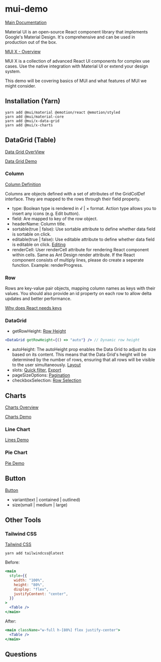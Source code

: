# mui-demo

[Main Documentation](https://mui.com/material-ui/getting-started/)

Material UI is an open-source React component library that implements Google's Material Design. It's comprehensive and can be used in production out of the box.

[MUI X - Overview](https://mui.com/x/introduction/)

MUI X is a collection of advanced React UI components for complex use cases. Use the native integration with Material UI or extend your design system.

This demo will be covering basics of MUI and what features of MUI we might consider.

## Installation (Yarn)

```
yarn add @mui/material @emotion/react @emotion/styled
yarn add @mui/material-core
yarn add @mui/x-data-grid
yarn add @mui/x-charts
```

## DataGrid (Table)

[Data Grid OverView](https://mui.com/x/react-data-grid/)

[Data Grid Demo](https://mui.com/x/react-data-grid/demo/)

### Column

[Column Definition](https://mui.com/x/react-data-grid/column-definition/)

Columns are objects defined with a set of attributes of the GridColDef interface. They are mapped to the rows through their field property.

- type: Boolean type is rendered in √ | × format. Action type allows you to insert any icons (e.g. Edit button).
- field: Are mapped to key of the row object.
- headerName: Column title.
- sortable(true | false): Use sortable attribute to define whether data field is sortable on click.
- editable(true | false): Use editable attribute to define whether data field is editable on click. [Editing](https://mui.com/x/react-data-grid/editing/)
- renderCell: User renderCell attribute for rendering React component within cells. Same as Ant Design render attribute. If the React component consists of multiply lines, please do create a seperate function. Example: renderProgress.

### Row

Rows are key-value pair objects, mapping column names as keys with their values. You should also provide an id property on each row to allow delta updates and better performance.

[Why does React needs keys](https://react.dev/learn/rendering-lists#why-does-react-need-keys)

### DataGrid

- getRowHeight: [Row Height](https://mui.com/x/react-data-grid/row-height/)

```jsx
<DataGrid getRowHeight={() => "auto"} /> // Dynamic row height
```

- autoHeight: The autoHeight prop enables the Data Grid to adjust its size based on its content. This means that the Data Grid's height will be determined by the number of rows, ensuring that all rows will be visible to the user simultaneously. [Layout](https://mui.com/x/react-data-grid/layout/)
- slots: [Quick filter](https://mui.com/x/react-data-grid/filtering/quick-filter/), [Export](https://mui.com/x/react-data-grid/export/)
- pageSizeOptions: [Pagination](https://mui.com/x/react-data-grid/pagination/)
- checkboxSelection: [Row Selection](https://mui.com/x/react-data-grid/row-selection/)

## Charts

[Charts Overview](https://mui.com/x/react-charts/)

[Charts Demo](https://mui.com/x/react-charts/)

### Line Chart

[Lines Demo](https://mui.com/x/react-charts/line-demo/)

### Pie Chart

[Pie Demo](https://mui.com/x/react-charts/pie-demo/)

## Button

[Button](https://mui.com/material-ui/react-button/)

- variant(text | contained | outlined)
- size(small | medium | large)

## Other Tools

### Tailwind CSS

[Tailwind CSS](https://tailwindcss.com/)

```
yarn add tailwindcss@latest
```

Before:

```jsx
<main
  style={{
    width: "100%",
    height: "80%",
    display: "flex",
    justifyContent: "center",
  }}
>
  <Table />
</main>
```

After:

```jsx
<main className="w-full h-[80%] flex justify-center">
  <Table />
</main>
```

## Questions
